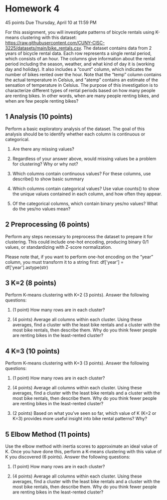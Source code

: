 # Homework 4
45 points
Due Thursday, April 10 at 11:59 PM

For this assignment, you will investigate patterns of bicycle rentals using K-means clustering with this
dataset: https://raw.githubusercontent.com/CUNY-CISC-3225/datasets/main/bike_rentals.csv.
The dataset contains data from 2 years of bicycle rental data. Each row represents a single rental period,
which consists of an hour. The columns give information about the rental period including the season,
weather, and what kind of day it is (working day and holiday). It also includes a “count” column, which
indicates the number of bikes rented over the hour. Note that the “temp” column contains the actual
temperature in Celsius, and “atemp” contains an estimate of the sensation of temperature in Celsius.
The purpose of this investigation is to characterize different types of rental periods based on how many
people are renting bikes. In other words, when are many people renting bikes, and when are few people
renting bikes?

## 1 Analysis (10 points)
Perform a basic exploratory analysis of the dataset. The goal of this analysis should be to identify whether
each column is continuous or categorical.
1. Are there any missing values?

2. Regardless of your answer above, would missing values be a problem for clustering? Why or why not?

3. Which columns contain continuous values? For these columns, use describe() to show basic summary

4. Which columns contain categorical values? Use value counts() to show the unique values contained
in each column, and how often they appear.

5. Of the categorical columns, which contain binary yes/no values? What do the yes/no values mean?



## 2 Preprocessing (6 points)
Perform any steps necessary to preprocess the dataset to prepare it for clustering. This could include one-hot
encoding, producing binary 0/1 values, or standardizing with Z-score normalization.

Please note that, if you want to perform one-hot encoding on the “year” column, you must transform it
to a string first: df['year'] = df['year'].astype(str)



## 3 K=2 (8 points)
Perform K-means clustering with K=2 (3 points). Answer the following questions:

1. (1 point) How many rows are in each cluster?

2. (4 points) Average all columns within each cluster. Using these averages, find a cluster with the least
bike rentals and a cluster with the most bike rentals, then describe them. Why do you think fewer
people are renting bikes in the least-rented cluster?



## 4 K=3 (10 points)
Perform K-means clustering with K=3 (3 points). Answer the following questions:

1. (1 point) How many rows are in each cluster?

2. (4 points) Average all columns within each cluster. Using these averages, find a cluster with the least
bike rentals and a cluster with the most bike rentals, then describe them. Why do you think fewer
people are renting bikes in the least-rented cluster?

3. (2 points) Based on what you’ve seen so far, which value of K (K=2 or K=3) provides more useful
insight into bike rental patterns? Why?



## 5 Elbow Method (11 points)
Use the elbow method with inertia scores to approximate an ideal value of K. Once you have done this,
perform a K-means clustering with this value of K you discovered (6 points). Answer the following questions:

1. (1 point) How many rows are in each cluster?

2. (4 points) Average all columns within each cluster. Using these averages, find a cluster with the least
bike rentals and a cluster with the most bike rentals, then describe them. Why do you think fewer
people are renting bikes in the least-rented cluster?
